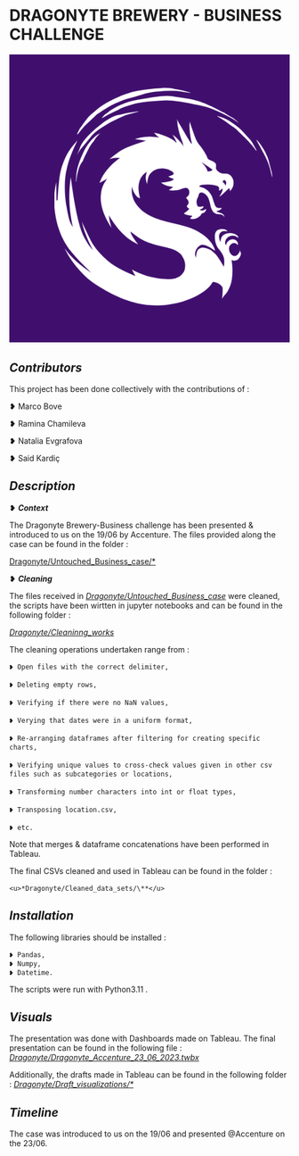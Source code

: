 
# DRAGONYTE BREWERY - BUSINESS CHALLENGE

![Dragonyte logo (Image)](dragonyte_logo.png)

## *Contributors*

This project has been done collectively with the contributions of : 

❥ Marco Bove

❥ Ramina Chamileva

❥ Natalia Evgrafova

❥ Said Kardiç


## *Description*

❥ ***Context***

The Dragonyte Brewery-Business challenge has been presented & introduced to us on the 19/06 by Accenture. The files provided along the case can be found in the folder : 

<u> Dragonyte/Untouched_Business_case/* </u>

❥ ***Cleaning***

The files received in <u>*Dragonyte/Untouched_Business_case*</u> were cleaned, the scripts have been wirtten in jupyter notebooks and can be found in the following folder : 

<u>*Dragonyte/Cleaninng_works*</u>

The cleaning operations undertaken range from :

    ❥ Open files with the correct delimiter, 
    
    ❥ Deleting empty rows, 
    
    ❥ Verifying if there were no NaN values,
    
    ❥ Verying that dates were in a uniform format,
    
    ❥ Re-arranging dataframes after filtering for creating specific charts,
    
    ❥ Verifying unique values to cross-check values given in other csv files such as subcategories or locations,
    
    ❥ Transforming number characters into int or float types,
    
    ❥ Transposing location.csv,
    
    ❥ etc.

Note that merges & dataframe concatenations have been performed in Tableau.

The final CSVs cleaned and used in Tableau can be found in the folder : 

    <u>*Dragonyte/Cleaned_data_sets/\**</u>

## *Installation*

The following libraries should be installed : 
    
    ❥ Pandas,
    ❥ Numpy,
    ❥ Datetime.

The scripts were run with Python3.11 .

## *Visuals*

The presentation was done with Dashboards made on Tableau. The final presentation can be found in the following file : 
    <u>*Dragonyte/Dragonyte_Accenture_23_06_2023.twbx*</u>

Additionally, the drafts made in Tableau can be found in the following folder : 
    <u>*Dragonyte/Draft_visualizations/\**</u>


## *Timeline*

The case was introduced to us on the 19/06 and presented @Accenture on the 23/06.
